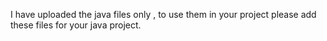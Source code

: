 I have uploaded the java files only , to use them in your project please add these files for your java project. 
